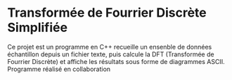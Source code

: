 # Transformée de Fourrier Discrète Simplifiée

Ce projet est un programme en C++ recueille un ensenble de données échantillon depuis un fichier texte, puis calcule la DFT (Transformée de Fourrier Discrète) et affiche les résultats sous forme de diagrammes ASCII.
Programme réalisé en collaboration
